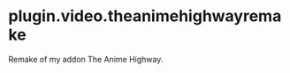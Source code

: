 plugin.video.theanimehighwayremake
==================================

Remake of my addon The Anime Highway.
